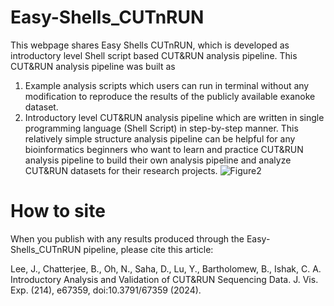 # Easy-Shells_CUTnRUN
This webpage shares Easy Shells CUTnRUN, which is developed as introductory level Shell script based CUT&RUN analysis pipeline. This CUT&RUN analysis pipeline was built as
1. Example analysis scripts which users can run in terminal without any modification to reproduce the results of the publicly available exanoke dataset.
2. Introductory level CUT&RUN analysis pipeline which are written in single programming language (Shell Script) in step-by-step manner. This relatively simple structure analysis pipeline can be helpful for any bioinformatics beginners who want to learn and practice CUT&RUN analysis pipeline to build their own analysis pipeline and analyze CUT&RUN datasets for their research projects.
![Figure2](https://github.com/user-attachments/assets/028a1d0c-005e-44a0-b75a-9048b4757637)

# How to site
When you publish with any results produced through the Easy-Shells_CUTnRUN pipeline, please cite this article:

Lee, J., Chatterjee, B., Oh, N., Saha, D., Lu, Y., Bartholomew, B., Ishak, C. A. Introductory Analysis and Validation of CUT&RUN Sequencing Data. J. Vis. Exp. (214), e67359, doi:10.3791/67359 (2024).

